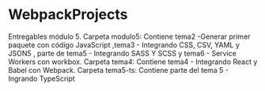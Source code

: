 # WebpackProjects
Entregables módulo 5. Carpeta modulo5: Contiene tema2 -Generar primer paquete con código JavaScript ,tema3 - Integrando CSS, CSV, YAML y JSON5 , parte de tema5 - Integrando SASS Y SCSS  y tema6 -  Service Workers con workbox. Carpeta tema4: Contiene tema4 - Integrando React y Babel con Webpack. Carpeta tema5-ts: Contiene parte del tema 5 - Ingrando TypeScript

